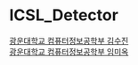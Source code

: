 # ICSL_Detector


[광운대학교 컴퓨터정보공학부 김수진](https://github.com/KIMSOOJIN97)<br>
[광운대학교 컴퓨터정보공학부 임미옥](https://github.com/mioky)
